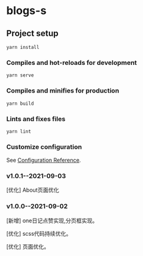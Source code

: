 <!--
 * @Author: your name
 * @Date: 2020-12-07 18:59:58
 * @LastEditTime: 2021-09-03 11:11:23
 * @LastEditors: Please set LastEditors
 * @Description: In User Settings Edit
 * @FilePath: \blogs-s\README.md
-->
# blogs-s

## Project setup
```
yarn install
```

### Compiles and hot-reloads for development
```
yarn serve
```

### Compiles and minifies for production
```
yarn build
```

### Lints and fixes files
```
yarn lint
```

### Customize configuration
See [Configuration Reference](https://cli.vuejs.org/config/).

### v1.0.1--2021-09-03

[优化] About页面优化

### v1.0.0--2021-09-02

[新增] one日记点赞实现,分页框实现。

[优化] scss代码持续优化。

[优化] 页面优化。
